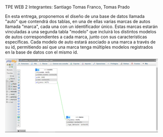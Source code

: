 
 TPE  WEB 2
Integrantes: Santiago Tomas Franco, Tomas Prado

En esta entrega, proponemos el diseño de una base de datos llamada "auto" que contendrá dos tablas, en una de ellas varias marcas de autos llamada "marca", cada una con un identificador único.
Estas marcas estarán vinculadas a una segunda tabla "modelo" que incluirá los distintos modelos de autos correspondientes a cada marca, junto con sus características específicas. Cada modelo de auto estará asociado a una marca a través de su id, permitiendo así que una marca tenga múltiples modelos registrados en la base de datos con el mismo id.


![Logo del proyecto](auto_db.png)


